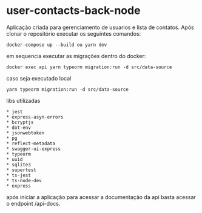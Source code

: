 # user-contacts-back-node

Aplicação criada para gerenciamento de usuarios e lista de contatos.
Após clonar o repositório executar os seguintes comandos:

```
docker-compose up --build ou yarn dev
```

em sequencia executar as migrações dentro do docker:

```
docker exec api yarn typeorm migration:run -d src/data-source 
```
caso seja executado local
```
yarn typeorm migration:run -d src/data-source 
```

libs utilizadas
```
* jest
* express-asyn-errors
* bcryptjs
* dot-env
* jsonwebtoken
* pg
* reflect-metadata
* swagger-ui-express
* typeorm
* uuid
* sqlite3
* supertest
* ts-jest
* ts-node-dev
* express
```

após iniciar a aplicação para acessar a documentação da api basta acessar o endpoint /api-docs.